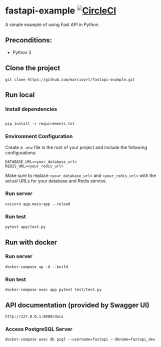 # fastapi-example [![CircleCI](https://circleci.com/gh/marciovrl/fastapi-example.svg?style=svg)](https://circleci.com/gh/marciovrl/fastapi-example)

A simple example of using Fast API in Python.

## Preconditions:

- Python 3

## Clone the project


```
git clone https://github.com/marciovrl/fastapi-example.git
```

## Run local

### Install dependencies

```

pip install -r requirements.txt
```

### Environment Configuration

Create a `.env` file in the root of your project and include the following configurations:

```
DATABASE_URL=<your_database_url>
REDIS_URL=<your_redis_url>
```

Make sure to replace `<your_database_url>` and `<your_redis_url>` with the actual URLs for your database and Redis service.

### Run server

```
uvicorn app.main:app --reload
```

### Run test

```
pytest app/test.py
```

## Run with docker

### Run server

```
docker-compose up -d --build
```

### Run test

```
docker-compose exec app pytest test/test.py
```

## API documentation (provided by Swagger UI)

```
http://127.0.0.1:8000/docs
```

### Access PostgreSQL Server

```
docker-compose exec db psql --username=fastapi --dbname=fastapi_dev
```